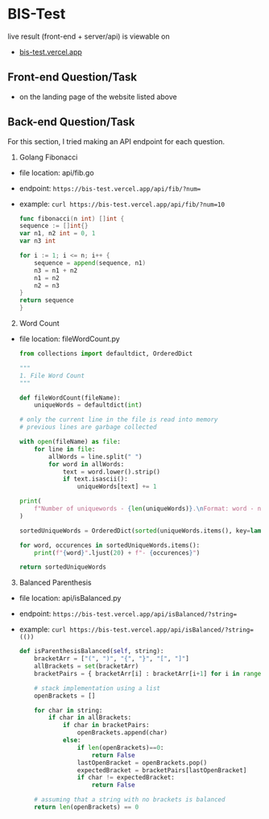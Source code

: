 # BIS-Test

live result (front-end + server/api) is viewable on

- [bis-test.vercel.app](https://bis-test.vercel.app)

## Front-end Question/Task

- on the landing page of the website listed above

## Back-end Question/Task

For this section, I tried making an API endpoint for each question.

1. Golang Fibonacci

- file location: api/fib.go
- endpoint: `https://bis-test.vercel.app/api/fib/?num=`
- example: `curl https://bis-test.vercel.app/api/fib/?num=10`

    ```go
    func fibonacci(n int) []int {
    sequence := []int{}
    var n1, n2 int = 0, 1
    var n3 int

    for i := 1; i <= n; i++ {
        sequence = append(sequence, n1)
        n3 = n1 + n2
        n1 = n2
        n2 = n3
    }
    return sequence
    }
    ```

2. Word Count

- file location: fileWordCount.py

    ```py
    from collections import defaultdict, OrderedDict

    """
    1. File Word Count
    """

    def fileWordCount(fileName):
        uniqueWords = defaultdict(int)
    
    # only the current line in the file is read into memory
    # previous lines are garbage collected

    with open(fileName) as file:
        for line in file:
            allWords = line.split(" ")
            for word in allWords:
                text = word.lower().strip()
                if text.isascii():
                    uniqueWords[text] += 1

    print(
        f"Number of uniquewords - {len(uniqueWords)}.\nFormat: word - number of occurences in file."
    )

    sortedUniqueWords = OrderedDict(sorted(uniqueWords.items(), key=lambda item: item[1], reverse=True))

    for word, occurences in sortedUniqueWords.items():
        print(f"{word}".ljust(20) + f"- {occurences}")

    return sortedUniqueWords
    ```

3. Balanced Parenthesis

- file location: api/isBalanced.py
- endpoint: `https://bis-test.vercel.app/api/isBalanced/?string=`
- example: `curl https://bis-test.vercel.app/api/isBalanced/?string=(())`

    ```py
    def isParenthesisBalanced(self, string):
        bracketArr = ["(", ")", "{", "}", "[", "]"]
        allBrackets = set(bracketArr)
        bracketPairs = { bracketArr[i] : bracketArr[i+1] for i in range(0, len(bracketArr)-1,2)}

        # stack implementation using a list
        openBrackets = []

        for char in string:
            if char in allBrackets:
                if char in bracketPairs:
                    openBrackets.append(char)
                else:
                    if len(openBrackets)==0:
                        return False
                    lastOpenBracket = openBrackets.pop()
                    expectedBracket = bracketPairs[lastOpenBracket]
                    if char != expectedBracket:
                        return False

        # assuming that a string with no brackets is balanced
        return len(openBrackets) == 0
    ```
